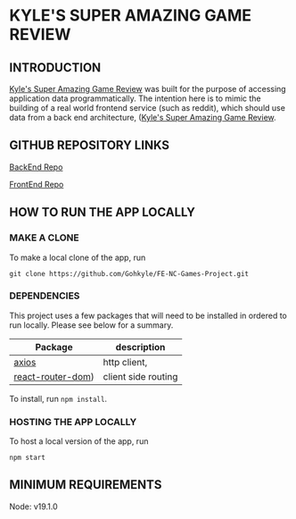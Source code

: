 # KYLE'S SUPER AMAZING GAME REVIEW

## INTRODUCTION

[Kyle's Super Amazing Game Review](https://marvelous-sunburst-a598b2.netlify.app/) was built for the purpose of accessing application data programmatically. The intention here is to mimic the building of a real world frontend service (such as reddit), which should use data from a back end architecture, ([Kyle's Super Amazing Game Review](https://kyles-super-amazing-game-review-api.onrender.com/api).

## GITHUB REPOSITORY LINKS

[BackEnd Repo](https://github.com/Gohkyle/BE-NC-games-project)

[FrontEnd Repo](https://github.com/Gohkyle/FE-NC-Games-Project)

## HOW TO RUN THE APP LOCALLY

### MAKE A CLONE

To make a local clone of the app, run

`git clone https://github.com/Gohkyle/FE-NC-Games-Project.git`

### DEPENDENCIES

This project uses a few packages that will need to be installed in ordered to run locally. Please see below for a summary.

| Package                                                             | description         |
| ------------------------------------------------------------------- | ------------------- |
| [axios](https://axios-http.com/docs/intro)                          | http client,        |
| [react-router-dom](https://reactrouter.com/en/main/start/overview)) | client side routing |

To install, run `npm install`.

### HOSTING THE APP LOCALLY

To host a local version of the app, run

`npm start`

## MINIMUM REQUIREMENTS

Node: v19.1.0
